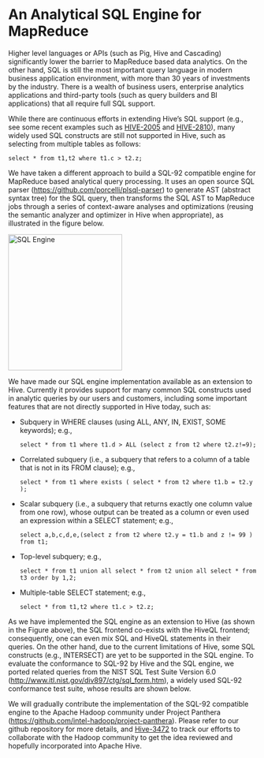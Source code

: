 # An Analytical SQL Engine for MapReduce #

Higher level languages or APIs (such as Pig, Hive and Cascading) significantly lower the barrier to MapReduce based data analytics. On the other hand, SQL is still the most important query language in modern business application environment, with more than 30 years of investments by the industry. There is a wealth of business users, enterprise analytics applications and third-party tools (such as query builders and BI applications) that all require full SQL support.

While there are continuous efforts in extending Hive’s SQL support (e.g., see some recent examples such as [HIVE-2005](https://issues.apache.org/jira/browse/HIVE-2005) and [HIVE-2810](https://issues.apache.org/jira/browse/HIVE-2810)), many widely used SQL constructs are still not supported in Hive, such as selecting from multiple tables as follows:

`select * from t1,t2 where t1.c > t2.z;`

We have taken a different approach to build a SQL-92 compatible engine for MapReduce based analytical query processing. It uses an open source SQL parser (<https://github.com/porcelli/plsql-parser>) to generate AST (abstract syntax tree) for the SQL query, then transforms the SQL AST to MapReduce jobs through a series of context-aware analyses and optimizations (reusing the semantic analyzer and optimizer in Hive when appropriate), as illustrated in the figure below.

<img src="https://github.com/intel-hadoop/hive-0.9-panthera/blob/master/images/sql_engine.jpg" alt="SQL Engine" width="231" height="276" />

We have made our SQL engine implementation available as an extension to Hive. Currently it provides support for many common SQL constructs used in analytic queries by our users and customers, including some important features that are not directly supported in Hive today, such as:

* Subquery in WHERE clauses (using ALL, ANY, IN, EXIST, SOME keywords); e.g.,

  `select * from t1 where t1.d > ALL (select z from t2 where t2.z!=9);`

* Correlated subquery (i.e., a subquery that refers to a column of a table that is not in its FROM clause); e.g.,

  `select * from t1 where exists ( select * from t2 where t1.b = t2.y );`

* Scalar subquery (i.e., a subquery that returns exactly one column value from one row), whose output can be treated as a column or even used an expression within a SELECT statement; e.g.,

  `select a,b,c,d,e,(select z from t2 where t2.y = t1.b and z != 99 ) from t1;`

* Top-level subquery; e.g.,

  `select * from t1 union all select * from t2 union all select * from t3 order by 1,2;`

* Multiple-table SELECT statement; e.g., 

  `select * from t1,t2 where t1.c > t2.z;`

As we have implemented the SQL engine as an extension to Hive (as shown in the Figure above), the SQL frontend co-exists with the HiveQL frontend; consequently, one can even mix SQL and HiveQL statements in their queries. On the other hand, due to the current limitations of Hive, some SQL constructs (e.g., INTERSECT) are yet to be supported in the SQL engine. To evaluate the conformance to SQL-92 by Hive and the SQL engine, we ported related queries from the NIST SQL Test Suite Version 6.0 (<http://www.itl.nist.gov/div897/ctg/sql_form.htm>), a widely used SQL-92 conformance test suite, whose results are shown below.


We will gradually contribute the implementation of the SQL-92 compatible engine to the Apache Hadoop community under Project Panthera (<https://github.com/intel-hadoop/project-panthera>). Please refer to our github repository for more details, and [Hive-3472](https://issues.apache.org/jira/browse/HIVE-3472) to track our efforts to collaborate with the Hadoop community to get the idea reviewed and hopefully incorporated into Apache Hive.

